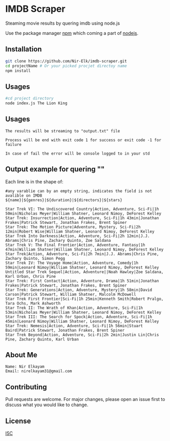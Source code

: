 # IMDB Scraper

Steaming movie results by quering imdb using node.js


Use the package manager [npm](https://www.npmjs.com) which coming a part of [nodejs](https://nodejs.org/en/download/).

## Installation
```bash
git clone https://github.com/Nir-Elk/imdb-scraper.git
cd projectName # Or your picked procjet directoy name
npm install
```

## Usages
```bash
#cd project directory
node index.js The Lion King
```

## Usages
```
The results will be streaming to "output.txt" file
```
```
Process will be end with exit code 1 for success or exit code -1 for failure
```
```
In case of fail the error will be console logged to in your std
```

## Output example for quering ""
Each line is in the shape of:
```
#any varablie can by an empty string, indicates the field is not avalible on IMDB
${name}|${genres}|${duration}|${directors}|${stars}
```
```
Star Trek VI: The Undiscovered Country|Action, Adventure, Sci-Fi|1h 50min|Nicholas Meyer|William Shatner, Leonard Nimoy, DeForest Kelley
Star Trek: Insurrection|Action, Adventure, Sci-Fi|1h 43min|Jonathan Frakes|Patrick Stewart, Jonathan Frakes, Brent Spiner
Star Trek: The Motion Picture|Adventure, Mystery, Sci-Fi|2h 12min|Robert Wise|William Shatner, Leonard Nimoy, DeForest Kelley
Star Trek Into Darkness|Action, Adventure, Sci-Fi|2h 12min|J.J. Abrams|Chris Pine, Zachary Quinto, Zoe Saldana
Star Trek V: The Final Frontier|Action, Adventure, Fantasy|1h 47min|William Shatner|William Shatner, Leonard Nimoy, DeForest Kelley
Star Trek|Action, Adventure, Sci-Fi|2h 7min|J.J. Abrams|Chris Pine, Zachary Quinto, Simon Pegg
Star Trek IV: The Voyage Home|Action, Adventure, Comedy|1h 59min|Leonard Nimoy|William Shatner, Leonard Nimoy, DeForest Kelley
Untitled Star Trek Sequel|Action, Adventure||Noah Hawley|Zoe Saldana, Karl Urban, Chris Pine
Star Trek: First Contact|Action, Adventure, Drama|1h 51min|Jonathan Frakes|Patrick Stewart, Jonathan Frakes, Brent Spiner
Star Trek: Generations|Action, Adventure, Mystery|1h 58min|David Carson|Patrick Stewart, William Shatner, Malcolm McDowell
Star Trek First Frontier|Sci-Fi|1h 25min|Kenneth Smith|Robert Pralgo, Tara Ochs, Mark Ashworth
Star Trek II: The Wrath of Khan|Action, Adventure, Sci-Fi|1h 53min|Nicholas Meyer|William Shatner, Leonard Nimoy, DeForest Kelley
Star Trek III: The Search for Spock|Action, Adventure, Sci-Fi|1h 45min|Leonard Nimoy|William Shatner, Leonard Nimoy, DeForest Kelley
Star Trek: Nemesis|Action, Adventure, Sci-Fi|1h 56min|Stuart Baird|Patrick Stewart, Jonathan Frakes, Brent Spiner
Star Trek Beyond|Action, Adventure, Sci-Fi|2h 2min|Justin Lin|Chris Pine, Zachary Quinto, Karl Urban

```
## About Me
```
Name: Nir Elkayam
Email: nirelkayam31@gmail.com
```
## Contributing
Pull requests are welcome. For major changes, please open an issue first to discuss what you would like to change.

## License
[ISC](https://opensource.org/licenses/ISC)